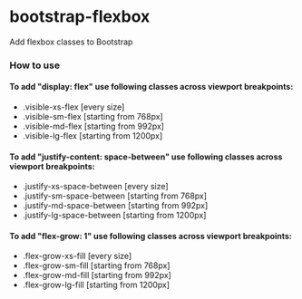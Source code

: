 # bootstrap-flexbox
Add flexbox classes to Bootstrap

### How to use
#### To add "display: flex" use following classes across viewport breakpoints:
* .visible-xs-flex [every size]
* .visible-sm-flex [starting from 768px]
* .visible-md-flex [starting from 992px]
* .visible-lg-flex [starting from 1200px]

#### To add "justify-content: space-between" use following classes across viewport breakpoints:
* .justify-xs-space-between [every size]
* .justify-sm-space-between [starting from 768px]
* .justify-md-space-between [starting from 992px]
* .justify-lg-space-between [starting from 1200px]

#### To add "flex-grow: 1" use following classes across viewport breakpoints:
* .flex-grow-xs-fill [every size]
* .flex-grow-sm-fill [starting from 768px]
* .flex-grow-md-fill [starting from 992px]
* .flex-grow-lg-fill [starting from 1200px]
